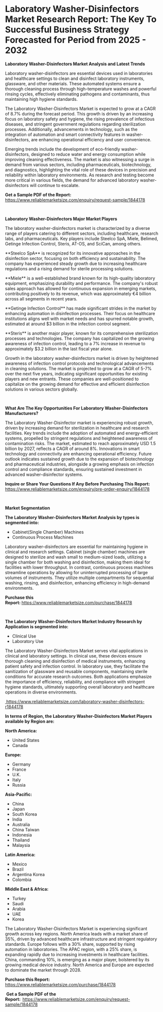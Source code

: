 <p><h1>Laboratory Washer-Disinfectors Market Research Report: The Key To Successful Business Strategy Forecasted for Period from 2025 - 2032</h1></p><p><strong>Laboratory Washer-Disinfectors Market Analysis and Latest Trends</strong></p>
<p><p>Laboratory washer-disinfectors are essential devices used in laboratories and healthcare settings to clean and disinfect laboratory instruments, glassware, and other materials. These automated systems ensure a thorough cleaning process through high-temperature washes and powerful rinsing cycles, effectively eliminating pathogens and contaminants, thus maintaining high hygiene standards.</p><p>The Laboratory Washer-Disinfectors Market is expected to grow at a CAGR of 8.7% during the forecast period. This growth is driven by an increasing focus on laboratory safety and hygiene, the rising prevalence of infectious diseases, and stringent government regulations regarding sterilization processes. Additionally, advancements in technology, such as the integration of automation and smart connectivity features in washer-disinfectors, are enhancing operational efficiency and user convenience. </p><p>Emerging trends include the development of eco-friendly washer-disinfectors, designed to reduce water and energy consumption while improving cleaning effectiveness. The market is also witnessing a surge in demand from various sectors, including pharmaceuticals, biotechnology, and diagnostics, highlighting the vital role of these devices in precision and reliability within laboratory environments. As research and testing become more critical in various fields, the demand for advanced laboratory washer-disinfectors will continue to escalate.</p></p>
<p><strong>Get a Sample PDF of the Report:&nbsp;</strong> <a href="https://www.reliablemarketsize.com/enquiry/request-sample/1844178?utm_campaign=3251&utm_medium=2&utm_source=Github&utm_content=ia&utm_term=14042025&utm_id=laboratory-washer-disinfectors">https://www.reliablemarketsize.com/enquiry/request-sample/1844178</a></p>
<p>&nbsp;</p>
<p><strong>Laboratory Washer-Disinfectors Major Market Players</strong></p>
<p><p>The laboratory washer-disinfectors market is characterized by a diverse range of players catering to different sectors, including healthcare, research labs, and pharmaceuticals. Key players include Steelco SpA, Miele, Belimed, Getinge Infection Control, Steris, AT-OS, and SciCan, among others.</p><p>**Steelco SpA** is recognized for its innovative approaches in the disinfection sector, focusing on both efficiency and sustainability. The company has experienced steady growth due to increasing healthcare regulations and a rising demand for sterile processing solutions. </p><p>**Miele** is a well-established brand known for its high-quality laboratory equipment, emphasizing durability and performance. The company's robust sales approach has allowed for continuous expansion in emerging markets, contributing positively to its revenue, which was approximately €4 billion across all segments in recent years.</p><p>**Getinge Infection Control** has made significant strides in the market by enhancing automation in disinfection processes. Their focus on healthcare institutions aligns well with market needs and has spurred notable growth, estimated at around $3 billion in the infection control segment.</p><p>**Steris** is another major player, known for its comprehensive sterilization processes and technologies. The company has capitalized on the growing awareness of infection control, leading to a 7% increase in revenue to approximately $3.2 billion in the last fiscal year alone.</p><p>Growth in the laboratory washer-disinfectors market is driven by heightened awareness of infection control protocols and technological advancements in cleaning solutions. The market is projected to grow at a CAGR of 5-7% over the next five years, indicating significant opportunities for existing players and new entrants. These companies are well-positioned to capitalize on the growing demand for effective and efficient disinfection solutions in various sectors globally.</p></p>
<p>&nbsp;</p>
<p><strong>What Are The Key Opportunities For Laboratory Washer-Disinfectors Manufacturers?</strong></p>
<p><p>The Laboratory Washer-Disinfector market is experiencing robust growth, driven by increasing demand for sterilization in healthcare and research facilities. Key trends include the adoption of automated and energy-efficient systems, propelled by stringent regulations and heightened awareness of contamination risks. The market, estimated to reach approximately USD 1.5 billion by 2027, reflects a CAGR of around 8%. Innovations in smart technology and connectivity are enhancing operational efficiency. Future outlook indicates sustained growth due to the expansion of biotechnology and pharmaceutical industries, alongside a growing emphasis on infection control and compliance standards, ensuring sustained investment in advanced washer-disinfector systems.</p></p>
<p><strong>Inquire or Share Your Questions If Any Before Purchasing This Report:</strong> <a href="https://www.reliablemarketsize.com/enquiry/pre-order-enquiry/1844178?utm_campaign=3251&utm_medium=2&utm_source=Github&utm_content=ia&utm_term=14042025&utm_id=laboratory-washer-disinfectors">https://www.reliablemarketsize.com/enquiry/pre-order-enquiry/1844178</a></p>
<p>&nbsp;</p>
<p><strong>Market Segmentation</strong></p>
<p><strong>The Laboratory Washer-Disinfectors Market Analysis by types is segmented into:</strong></p>
<p><ul><li>Cabinet(Single Chamber) Machines</li><li>Continuous Process Machines</li></ul></p>
<p><p>Laboratory washer-disinfectors are essential for maintaining hygiene in clinical and research settings. Cabinet (single chamber) machines are designed to sterilize and wash small to medium-sized loads, utilizing a single chamber for both washing and disinfection, making them ideal for facilities with lower throughput. In contrast, continuous process machines streamline operations by allowing for uninterrupted processing of large volumes of instruments. They utilize multiple compartments for sequential washing, rinsing, and disinfection, enhancing efficiency in high-demand environments.</p></p>
<p><strong>Purchase this Report:&nbsp;</strong><a href="https://www.reliablemarketsize.com/purchase/1844178?utm_campaign=3251&utm_medium=2&utm_source=Github&utm_content=ia&utm_term=14042025&utm_id=laboratory-washer-disinfectors">https://www.reliablemarketsize.com/purchase/1844178</a></p>
<p>&nbsp;</p>
<p><strong>The Laboratory Washer-Disinfectors Market Industry Research by Application is segmented into:</strong></p>
<p><ul><li>Clinical Use</li><li>Laboratory Use</li></ul></p>
<p><p>The Laboratory Washer-Disinfectors Market serves vital applications in clinical and laboratory settings. In clinical use, these devices ensure thorough cleaning and disinfection of medical instruments, enhancing patient safety and infection control. In laboratory use, they facilitate the sanitization of glassware and reusable components, maintaining sterile conditions for accurate research outcomes. Both applications emphasize the importance of efficiency, reliability, and compliance with stringent hygiene standards, ultimately supporting overall laboratory and healthcare operations in diverse environments.</p></p>
<p><a href="https://www.reliablemarketsize.com/laboratory-washer-disinfectors-r1844178?utm_campaign=3251&utm_medium=2&utm_source=Github&utm_content=ia&utm_term=14042025&utm_id=laboratory-washer-disinfectors">&nbsp;https://www.reliablemarketsize.com/laboratory-washer-disinfectors-r1844178</a></p>
<p><strong>In terms of Region, the Laboratory Washer-Disinfectors Market Players available by Region are:</strong></p>
<p>
    <p> <strong> North America: </strong>
        <ul>
            <li>United States</li>
            <li>Canada</li>
        </ul>
        </p> 
    <p> <strong> Europe: </strong>
        <ul>
            <li>Germany</li>
            <li>France</li>
            <li>U.K.</li>
            <li>Italy</li>
            <li>Russia</li>
        </ul>
        </p> 
    <p> <strong> Asia-Pacific: </strong>
        <ul>
            <li>China</li>
            <li>Japan</li>
            <li>South Korea</li>
            <li>India</li>
            <li>Australia</li>
            <li>China Taiwan</li>
            <li>Indonesia</li>
            <li>Thailand</li>
            <li>Malaysia</li>
        </ul>
        </p> 
    <p> <strong> Latin America: </strong>
        <ul>
            <li>Mexico</li>
            <li>Brazil</li>
            <li>Argentina Korea</li>
            <li>Colombia</li>
        </ul>
        </p> 
    <p> <strong> Middle East & Africa: </strong>
        <ul>
            <li>Turkey</li>
            <li>Saudi</li>
            <li>Arabia</li>
            <li>UAE</li>
            <li>Korea</li>
        </ul>
    </p>
    </p>
<p><p>The Laboratory Washer-Disinfectors Market is experiencing significant growth across key regions. North America leads with a market share of 35%, driven by advanced healthcare infrastructure and stringent regulatory standards. Europe follows with a 30% share, supported by rising automation in laboratories. The APAC region, with a 25% share, is expanding rapidly due to increasing investments in healthcare facilities. China, commanding 10%, is emerging as a major player, bolstered by its growing medical device industry. North America and Europe are expected to dominate the market through 2028.</p></p>
<p><strong>Purchase this Report: </strong><a href="https://www.reliablemarketsize.com/purchase/1844178?utm_campaign=3251&utm_medium=2&utm_source=Github&utm_content=ia&utm_term=14042025&utm_id=laboratory-washer-disinfectors">https://www.reliablemarketsize.com/purchase/1844178</a></p>
<p>&nbsp;<strong>Get a Sample PDF of the Report:&nbsp;&nbsp;</strong><a href="https://www.reliablemarketsize.com/enquiry/request-sample/1844178?utm_campaign=3251&utm_medium=2&utm_source=Github&utm_content=ia&utm_term=14042025&utm_id=laboratory-washer-disinfectors">https://www.reliablemarketsize.com/enquiry/request-sample/1844178</a></p>
<p><strong></strong></p>
<p><p></p><p></p><p></p></p>